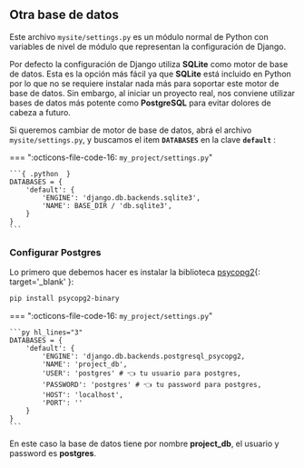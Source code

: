 ## Otra base de datos


Este archivo `mysite/settings.py` es un módulo normal de Python con variables de nivel de módulo que representan la configuración de Django.

Por defecto la configuración de Django utiliza **SQLite** como motor de base de datos. Esta es la opción más fácil ya que **SQLite** está incluido en Python por lo que no se requiere instalar nada más para soportar este motor de base de datos. Sin embargo, al iniciar un proyecto real, nos conviene utilizar bases de datos más potente como **PostgreSQL** para evitar dolores de cabeza a futuro.


Si queremos cambiar de motor de base de datos, abrá el archivo `mysite/settings.py`, y buscamos el item **`DATABASES`** en la clave **`default`** :


=== ":octicons-file-code-16: `my_project/settings.py`"

    ```{ .python  }
    DATABASES = {
        'default': {
            'ENGINE': 'django.db.backends.sqlite3',
            'NAME': BASE_DIR / 'db.sqlite3',
        }
    }
    ```

### Configurar Postgres

Lo primero que debemos hacer es instalar la biblioteca [psycopg2](https://pypi.org/project/psycopg2/){: target='_blank' }:

```bash
pip install psycopg2-binary
```

=== ":octicons-file-code-16: `my_project/settings.py`"

    ```py hl_lines="3"
    DATABASES = {
        'default': {
            'ENGINE': 'django.db.backends.postgresql_psycopg2,
            'NAME': 'project_db',
            'USER': 'postgres' # 👈 tu usuario para postgres,
            'PASSWORD': 'postgres' # 👈 tu password para postgres,
            'HOST': 'localhost',
            'PORT': ''
        }
    }
    ```

En este caso la base de datos tiene por nombre **project_db**, el usuario y password es **postgres**.